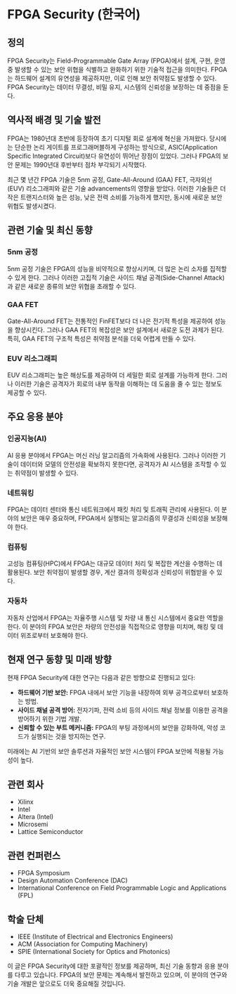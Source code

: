 # FPGA Security (한국어)

## 정의

FPGA Security는 Field-Programmable Gate Array (FPGA)에서 설계, 구현, 운영 중 발생할 수 있는 보안 위협을 식별하고 완화하기 위한 기술적 접근을 의미한다. FPGA는 하드웨어 설계의 유연성을 제공하지만, 이로 인해 보안 취약점도 발생할 수 있다. FPGA Security는 데이터 무결성, 비밀 유지, 시스템의 신뢰성을 보장하는 데 중점을 둔다.

## 역사적 배경 및 기술 발전

FPGA는 1980년대 초반에 등장하여 초기 디지털 회로 설계에 혁신을 가져왔다. 당시에는 단순한 논리 게이트를 프로그래머블하게 구성하는 방식으로, ASIC(Application Specific Integrated Circuit)보다 유연성이 뛰어난 장점이 있었다. 그러나 FPGA의 보안 문제는 1990년대 후반부터 점차 부각되기 시작했다. 

최근 몇 년간 FPGA 기술은 5nm 공정, Gate-All-Around (GAA) FET, 극자외선(EUV) 리소그래피와 같은 기술 advancements의 영향을 받았다. 이러한 기술들은 더 작은 트랜지스터와 높은 성능, 낮은 전력 소비를 가능하게 했지만, 동시에 새로운 보안 위협도 발생시켰다.

## 관련 기술 및 최신 동향

### 5nm 공정

5nm 공정 기술은 FPGA의 성능을 비약적으로 향상시키며, 더 많은 논리 소자를 집적할 수 있게 한다. 그러나 이러한 고집적 기술은 사이드 채널 공격(Side-Channel Attack)과 같은 새로운 종류의 보안 위협을 초래할 수 있다.

### GAA FET

Gate-All-Around FET는 전통적인 FinFET보다 더 나은 전기적 특성을 제공하여 성능을 향상시킨다. 그러나 GAA FET의 복잡성은 보안 설계에서 새로운 도전 과제가 된다. 특히, GAA FET의 구조적 특성은 취약점 분석을 더욱 어렵게 만들 수 있다.

### EUV 리소그래피

EUV 리소그래피는 높은 해상도를 제공하여 더 세밀한 회로 설계를 가능하게 한다. 그러나 이러한 기술은 공격자가 회로의 내부 동작을 이해하는 데 도움을 줄 수 있는 정보도 제공할 수 있다.

## 주요 응용 분야

### 인공지능(AI)

AI 응용 분야에서 FPGA는 머신 러닝 알고리즘의 가속화에 사용된다. 그러나 이러한 기술이 데이터와 모델의 안전성을 확보하지 못한다면, 공격자가 AI 시스템을 조작할 수 있는 취약점이 발생할 수 있다.

### 네트워킹

FPGA는 데이터 센터와 통신 네트워크에서 패킷 처리 및 트래픽 관리에 사용된다. 이 분야의 보안은 매우 중요하며, FPGA에서 실행되는 알고리즘의 무결성과 신뢰성을 보장해야 한다.

### 컴퓨팅

고성능 컴퓨팅(HPC)에서 FPGA는 대규모 데이터 처리 및 복잡한 계산을 수행하는 데 활용된다. 보안 취약점이 발생할 경우, 계산 결과의 정확성과 신뢰성이 위협받을 수 있다.

### 자동차

자동차 산업에서 FPGA는 자율주행 시스템 및 차량 내 통신 시스템에서 중요한 역할을 한다. 이 분야의 FPGA 보안은 차량의 안전성을 직접적으로 영향을 미치며, 해킹 및 데이터 위조로부터 보호해야 한다.

## 현재 연구 동향 및 미래 방향

현재 FPGA Security에 대한 연구는 다음과 같은 방향으로 진행되고 있다:

- **하드웨어 기반 보안:** FPGA 내에서 보안 기능을 내장하여 외부 공격으로부터 보호하는 방법.
- **사이드 채널 공격 방어:** 전자기파, 전력 소비 등의 사이드 채널 정보를 이용한 공격을 방어하기 위한 기법 개발.
- **신뢰할 수 있는 부트 메커니즘:** FPGA의 부팅 과정에서의 보안을 강화하여, 악성 코드가 실행되는 것을 방지하는 연구.

미래에는 AI 기반의 보안 솔루션과 자율적인 보안 시스템이 FPGA 보안에 적용될 가능성이 높다.

## 관련 회사

- Xilinx
- Intel
- Altera (Intel)
- Microsemi
- Lattice Semiconductor

## 관련 컨퍼런스

- FPGA Symposium
- Design Automation Conference (DAC)
- International Conference on Field Programmable Logic and Applications (FPL)

## 학술 단체

- IEEE (Institute of Electrical and Electronics Engineers)
- ACM (Association for Computing Machinery)
- SPIE (International Society for Optics and Photonics)

이 글은 FPGA Security에 대한 포괄적인 정보를 제공하며, 최신 기술 동향과 응용 분야를 다루고 있습니다. FPGA의 보안 문제는 계속해서 발전하고 있으며, 이 분야의 연구와 기술 개발은 앞으로도 더욱 중요해질 것입니다.
